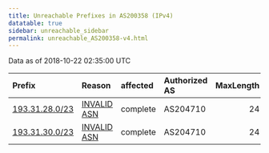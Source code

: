 ```yaml
---
title: Unreachable Prefixes in AS200358 (IPv4)
datatable: true
sidebar: unreachable_sidebar
permalink: unreachable_AS200358-v4.html
---
```


Data as of 2018-10-22 02:35:00 UTC


<div class="datatable-begin"></div>

| Prefix                                                 | Reason                                                                                                 | affected   | Authorized AS   |   MaxLength | Anchor                                         |   unreachable /24s |
|:-------------------------------------------------------|:-------------------------------------------------------------------------------------------------------|:-----------|:----------------|------------:|:-----------------------------------------------|-------------------:|
| [193.31.28.0/23](https://stat.ripe.net/193.31.28.0/23) | [INVALID ASN](https://rpki-validator.ripe.net/announcement-preview?asn=AS200358&prefix=193.31.28.0/23) | complete   | AS204710        |          24 | [RIPE](unreachable_RIPE_NCC_RPKI_Root-v4.html) |                  2 |
| [193.31.30.0/23](https://stat.ripe.net/193.31.30.0/23) | [INVALID ASN](https://rpki-validator.ripe.net/announcement-preview?asn=AS200358&prefix=193.31.30.0/23) | complete   | AS204710        |          24 | [RIPE](unreachable_RIPE_NCC_RPKI_Root-v4.html) |                  2 |

<div class="datatable-end"></div>